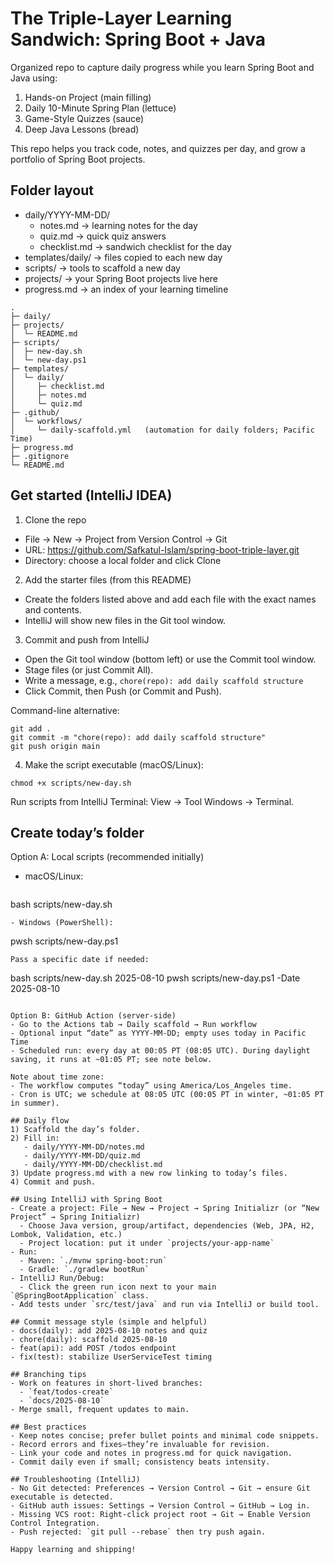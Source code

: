# The Triple-Layer Learning Sandwich: Spring Boot + Java

Organized repo to capture daily progress while you learn Spring Boot and Java using:
1) Hands-on Project (main filling)
2) Daily 10-Minute Spring Plan (lettuce)
3) Game-Style Quizzes (sauce)
4) Deep Java Lessons (bread)

This repo helps you track code, notes, and quizzes per day, and grow a portfolio of Spring Boot projects.

## Folder layout
- daily/YYYY-MM-DD/
  - notes.md      → learning notes for the day
  - quiz.md       → quick quiz answers
  - checklist.md  → sandwich checklist for the day
- templates/daily/ → files copied to each new day
- scripts/ → tools to scaffold a new day
- projects/ → your Spring Boot projects live here
- progress.md → an index of your learning timeline

```
.
├─ daily/
├─ projects/
│  └─ README.md
├─ scripts/
│  ├─ new-day.sh
│  └─ new-day.ps1
├─ templates/
│  └─ daily/
│     ├─ checklist.md
│     ├─ notes.md
│     └─ quiz.md
├─ .github/
│  └─ workflows/
│     └─ daily-scaffold.yml   (automation for daily folders; Pacific Time)
├─ progress.md
├─ .gitignore
└─ README.md
```

## Get started (IntelliJ IDEA)

1) Clone the repo
- File → New → Project from Version Control → Git
- URL: https://github.com/Safkatul-Islam/spring-boot-triple-layer.git
- Directory: choose a local folder and click Clone

2) Add the starter files (from this README)
- Create the folders listed above and add each file with the exact names and contents.
- IntelliJ will show new files in the Git tool window.

3) Commit and push from IntelliJ
- Open the Git tool window (bottom left) or use the Commit tool window.
- Stage files (or just Commit All).
- Write a message, e.g., `chore(repo): add daily scaffold structure`
- Click Commit, then Push (or Commit and Push).

Command-line alternative:
```
git add .
git commit -m "chore(repo): add daily scaffold structure"
git push origin main
```

4) Make the script executable (macOS/Linux):
```
chmod +x scripts/new-day.sh
```
Run scripts from IntelliJ Terminal: View → Tool Windows → Terminal.

## Create today’s folder

Option A: Local scripts (recommended initially)
- macOS/Linux:
  ```
bash scripts/new-day.sh
  ```
- Windows (PowerShell):
  ```
pwsh scripts/new-day.ps1
  ```
Pass a specific date if needed:
```
bash scripts/new-day.sh 2025-08-10
pwsh scripts/new-day.ps1 -Date 2025-08-10
```

Option B: GitHub Action (server-side)
- Go to the Actions tab → Daily scaffold → Run workflow
- Optional input “date” as YYYY-MM-DD; empty uses today in Pacific Time
- Scheduled run: every day at 00:05 PT (08:05 UTC). During daylight saving, it runs at ~01:05 PT; see note below.

Note about time zone:
- The workflow computes “today” using America/Los_Angeles time.
- Cron is UTC; we schedule at 08:05 UTC (00:05 PT in winter, ~01:05 PT in summer).

## Daily flow
1) Scaffold the day’s folder.
2) Fill in:
   - daily/YYYY-MM-DD/notes.md
   - daily/YYYY-MM-DD/quiz.md
   - daily/YYYY-MM-DD/checklist.md
3) Update progress.md with a new row linking to today’s files.
4) Commit and push.

## Using IntelliJ with Spring Boot
- Create a project: File → New → Project → Spring Initializr (or “New Project” → Spring Initializr)
  - Choose Java version, group/artifact, dependencies (Web, JPA, H2, Lombok, Validation, etc.)
  - Project location: put it under `projects/your-app-name`
- Run:
  - Maven: `./mvnw spring-boot:run`
  - Gradle: `./gradlew bootRun`
- IntelliJ Run/Debug:
  - Click the green run icon next to your main `@SpringBootApplication` class.
- Add tests under `src/test/java` and run via IntelliJ or build tool.

## Commit message style (simple and helpful)
- docs(daily): add 2025-08-10 notes and quiz
- chore(daily): scaffold 2025-08-10
- feat(api): add POST /todos endpoint
- fix(test): stabilize UserServiceTest timing

## Branching tips
- Work on features in short-lived branches:
  - `feat/todos-create`
  - `docs/2025-08-10`
- Merge small, frequent updates to main.

## Best practices
- Keep notes concise; prefer bullet points and minimal code snippets.
- Record errors and fixes—they’re invaluable for revision.
- Link your code and notes in progress.md for quick navigation.
- Commit daily even if small; consistency beats intensity.

## Troubleshooting (IntelliJ)
- No Git detected: Preferences → Version Control → Git → ensure Git executable is detected.
- GitHub auth issues: Settings → Version Control → GitHub → Log in.
- Missing VCS root: Right-click project root → Git → Enable Version Control Integration.
- Push rejected: `git pull --rebase` then try push again.

Happy learning and shipping!